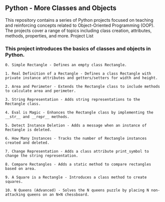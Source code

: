 ## Python - More Classes and Objects

This repository contains a series of Python projects focused on teaching and reinforcing concepts related to Object-Oriented Programming (OOP). The projects cover a range of topics including class creation, attributes, methods, properties, and more.
Project List

### This project introduces the basics of classes and objects in Python.

    0. Simple Rectangle - Defines an empty class Rectangle.

    1. Real Definition of a Rectangle - Defines a class Rectangle with private instance attributes and getters/setters for width and height.

    2. Area and Perimeter - Extends the Rectangle class to include methods to calculate area and perimeter.

    3. String Representation - Adds string representations to the Rectangle class.

    4. Eval is Magic - Enhances the Rectangle class by implementing the __str__ and __repr__ methods.

    5. Detect Instance Deletion - Adds a message when an instance of Rectangle is deleted.

    6. How Many Instances - Tracks the number of Rectangle instances created and deleted.

    7. Change Representation - Adds a class attribute print_symbol to change the string representation.

    8. Compare Rectangles - Adds a static method to compare rectangles based on area.

    9. A Square is a Rectangle - Introduces a class method to create squares.

    10. N Queens (Advanced) - Solves the N queens puzzle by placing N non-attacking queens on an N×N chessboard.